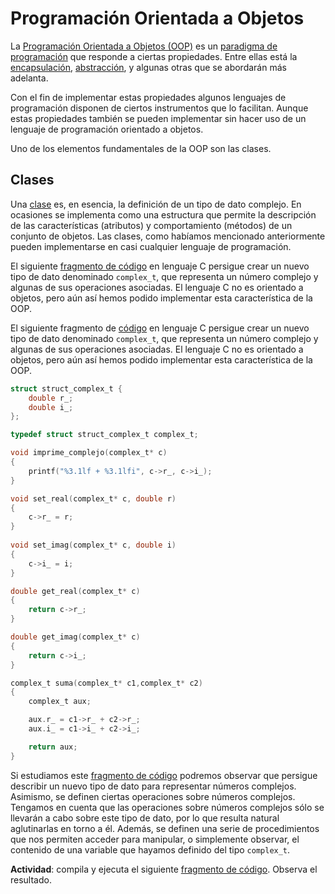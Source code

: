 # Programación Orientada a Objetos

La [Programación Orientada a Objetos (OOP)](https://en.wikipedia.org/wiki/Object-oriented_programming) es un [paradigma de programación](https://en.wikipedia.org/wiki/Programming_paradigm) que responde a ciertas propiedades. Entre ellas está la [encapsulación](https://en.wikipedia.org/wiki/Encapsulation_(computer_programming)), [abstracción](https://en.wikipedia.org/wiki/Abstraction_principle_(computer_programming)), y algunas otras que se abordarán más adelanta. 

Con el fin de implementar estas propiedades algunos lenguajes de programación disponen de ciertos instrumentos que lo facilitan. Aunque estas propiedades también se pueden implementar sin hacer uso de un lenguaje de programación orientado a objetos.

Uno de los elementos fundamentales de la OOP son las clases.


## Clases

Una [clase](https://en.wikipedia.org/wiki/Class_(computer_programming)) es, en esencia, la definición de un tipo de dato complejo. En ocasiones se implementa como una estructura que permite la descripción de las características (atributos) y comportamiento (métodos) de un conjunto de objetos. Las clases, como habíamos mencionado anteriormente pueden implementarse en casi cualquier lenguaje de programación. 

El siguiente [fragmento de código](complex/complex.c) en lenguaje C persigue crear un nuevo tipo de dato denominado `complex_t`, que representa un número complejo y algunas de sus operaciones asociadas. El lenguaje C no es orientado a objetos, pero aún así hemos podido implementar esta característica de la OOP.

El siguiente fragmento de [código](complex/complex_1.c) en lenguaje C persigue crear un nuevo tipo de dato denominado `complex_t`, que representa un número complejo y algunas de sus operaciones asociadas. El lenguaje C no es orientado a objetos, pero aún así hemos podido implementar esta característica de la OOP.

```c
struct struct_complex_t {
	double r_;
	double i_;
};

typedef struct struct_complex_t complex_t; 

void imprime_complejo(complex_t* c)
{
	printf("%3.1lf + %3.1lfi", c->r_, c->i_);
}

void set_real(complex_t* c, double r)
{
	c->r_ = r;
}
	
void set_imag(complex_t* c, double i)
{
	c->i_ = i;
}

double get_real(complex_t* c)
{
	return c->r_;
}

double get_imag(complex_t* c)
{
	return c->i_;
}

complex_t suma(complex_t* c1,complex_t* c2)
{
	complex_t aux;

	aux.r_ = c1->r_ + c2->r_;
	aux.i_ = c1->i_ + c2->i_;

	return aux;
}
```

Si estudiamos este [fragmento de código](complex/complex.c) podremos observar que persigue describir un nuevo tipo de dato para representar números complejos. Asimismo, se definen ciertas operaciones sobre números complejos. Tengamos en cuenta que las operaciones sobre números complejos sólo se llevarán a cabo sobre este tipo de dato, por lo que resulta natural aglutinarlas en torno a él. Además, se definen una serie de procedimientos que nos permiten acceder para manipular, o simplemente observar, el contenido de una variable que hayamos definido del tipo `complex_t`.

**Actividad**: compila y ejecuta el siguiente [fragmento de código](complex/complex.c). Observa el resultado.


